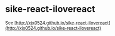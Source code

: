 # sike-react-ilovereact
See [http://xjx0524.github.io/sike-react-ilovereact](http://xjx0524.github.io/sike-react-ilovereact)

